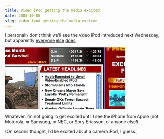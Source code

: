 ```yaml
---
title: Video iPod getting the media excited
date: 2005-10-05
slug: video_ipod_getting_the_media_excited
---
```

<p>I personally don&#8217;t think we&#8217;ll see the video iPod introduced next Wednesday, but apparently <a href="http://www.foxnews.com/story/0,2933,171396,00.html">everyone</a> <a href="http://www.msnbc.msn.com/id/9597131/">else</a> <a href="http://www.ilounge.com/index.php/news/comments/bbc-6-music-report-video-ipod-set-to-debut-in-london-next-week/">does</a>.</p>

<p><img src="/assets/img/foxnews_videoipod.jpg" width="391" height="200" class="imgcenter" /></p>

<p>Whatever. I&#8217;m not going to get excited until I see the iPhone from Apple (not Motorola, or Samsung, or NEC, or Sony Ericsson, or anyone else!).</p>

<p>(On second thought, I&#8217;d be excited about a camera iPod, I guess.)</p>